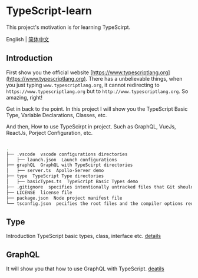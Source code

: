 # TypeScript-learn

This project's motivation is for learning TypeScirpt.

English | [简体中文](./README-zh_CN.md)

## Introduction

First show you the official website [https://www.typescriptlang.org](https://www.typescriptlang.org). There has a unbelievable things, when you just typing `www.typescriptlang.org`, it cannot redirecting to `https://www.typescriptlang.org` but to `http://www.typescriptlang.org`. So amazing, right!

Get in back to the point. In this project I will show you the TypeScript Basic Type, Variable Declarations, Classes, etc.

And then, How to use TypeScirpt in project. Such as GraphQL, VueJs, ReactJs, Porject Configuration, etc.

```bash

.
├── .vscode  vscode configurations directories
│   ├── launch.json  Launch configurations
├── graphQL  GraphQL with TypeScirpt directories
│   ├── server.ts  Apollo-Server demo
├── type  TypeScript Type directories
│   ├── basicTypes.ts  TypeScript Basic Types demo
├── .gitignore  specifies intentionally untracked files that Git should ignore.git ignore
├── LICENSE  license file
├── package.json  Node project manifest file
└── tsconfig.json  pecifies the root files and the compiler options required to compile the project

```

## Type

Introduction TypeScript basic types, class, interface etc.
[details](./type/README.md)

## GraphQL

It will show you that how to use GraphQL with TypeScript.
[deatils](./graphQL/README.md)
